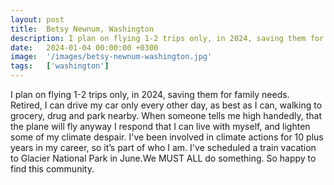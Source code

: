```yaml
---
layout: post
title:  Betsy Newnum, Washington
description: I plan on flying 1-2 trips only, in 2024, saving them for family needs.  Retired, I can drive my car only every other day, as best as I can, walking t...
date:   2024-01-04 00:00:00 +0300
image:  '/images/betsy-newnum-washington.jpg'
tags:   ['washington']
---
```

I plan on flying 1-2 trips only, in 2024, saving them for family needs.  Retired, I can drive my car only every other day, as best as I can, walking to  grocery, drug and park nearby. When someone tells me high handedly, that the plane will fly anyway I respond that I can live with myself, and lighten some of my climate despair. I've been involved in climate actions for 10 plus years in my career, so it’s part of who I am. I've scheduled a train vacation to Glacier National Park in June.We MUST ALL do something. So happy to find this community.

